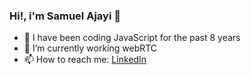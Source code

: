 ### Hi!, i'm Samuel Ajayi 👋

- 🔭 I have been coding JavaScript for the past 8 years
- 🔭 I’m currently working webRTC
- 📫 How to reach me: [LinkedIn](https://www.linkedin.com/in/samuel-ajayi-full-stack/)
<!--
**Femchengdu/femchengdu** is a ✨ _special_ ✨ repository because its `README.md` (this file) appears on your GitHub profile.

Here are some ideas to get you started:

- 🔭 I’m currently working on ...
- 🌱 I’m currently learning ...
- 👯 I’m looking to collaborate on ...
- 🤔 I’m looking for help with ...
- 💬 Ask me about ...
- 📫 How to reach me: ...
- 😄 Pronouns: ...
- ⚡ Fun fact: ...
-->
